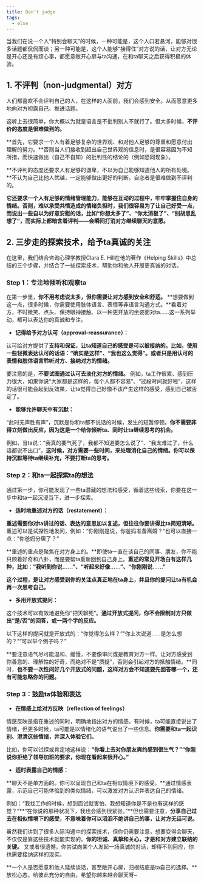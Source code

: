 ```yaml
---
title: Don‘t judge
tags:
  - else
---
```




​		当我们在说一个人“特别会聊天”的时候，一种可能是，这个人口若悬河，能够对很多话题都侃侃而谈；另一种可能是，这个人能够“接得住”对方说的话，让对方无论是开心还是有烦心事，都愿意敞开心扉与ta沟通，在和ta聊天之后获得积极的体验。

## **1. 不评判（non-judgmental）对方**

人们都喜欢不会评判自己的人，在这样的人面前，我们会感到安全。从而愿意更多地向对方袒露自己、推进话题。

这听上去很简单，你大概以为就是语言是不批判别人不就行了。但大多时候，**不评价的态度是很难做到的。**

**首先，它要求一个人有着足够复杂的世界观、和对他人足够的尊重和愿意付出理解的努力。**否则当人们接收到超出自己世界观的信息时，是很容易因为不知所措，而快速做出（自己不自知）的批判性的结论的（例如恐同现象）。

**不评判的态度还要求人有足够的谦卑，不以为自己能够知道他人的所有处境。**不认为自己比他人优越，一定能够做出更好的判断。自恋者是很难做到不评判的。

**它还要求一个人有足够的情绪管理能力，能够在互动的过程中，牢牢掌握住自身的情绪。**否则，难以承受共情造成的情绪负担时，我们很容易为了让自己好受一点，而说出一些自以为好意安慰的话，比如“你想太多了”、“你太消极了”、“别胡思乱想了”，而实际上都暗含着评判**——会瞬间打消对方继续聊天的意愿。**

## **2. 三步走的探索技术，给予ta真诚的关注**

在这里，我们结合咨询心理学教授Clara E. Hill在他的著作《Helping Skills》中总结的三个步骤，并结合了一些探索技术，帮助你和他人开展更真诚的对话。

### **Step 1：专注地倾听和观察ta**

在第一步里，**你不用考虑说太多，但你需要让对方感到安全和舒适。** **想要做到这一点，很多时候，你需要使用肢体语言、表情等非语言沟通方式。**看着对方，不时微笑、点头、保持眼神接触、以一种更开放的坐姿面对ta……这一系列举动，都可以表达你的真诚和专注。

- **记得给予对方认可（approval-reassurance）：**

认可给对方提供了**支持和保证，让ta知道自己的感受是可以被接纳的。**比如，使用一些轻微表达认可的话语：“确实是这样”、“我也这么觉得”。或者**只是用认可的表情和肢体语言聆听对方、接纳对方的情绪。**

要注意的是，**不要试图通过认可去淡化对方的情绪。** 例如，ta工作很累、感到压力很大，如果你说“大家都是这样的，每个人都不容易”、“过段时间就好啦”，这样的话很可能会起到反效果，让ta觉得自己好像不该产生这样的感受，感到自己被否定了。

- **能够允许聊天中有沉默：**

“此时无声胜有声”，沉默是你和ta都不说话的时候，发生的短暂停顿。**你不需要非得立刻做出反应，因为这是一个给你倾听ta、同时让ta继续思考的机会。**

例如，当ta说：“我真的要气死了，我都不知道要怎么说了”、“我太难过了，什么话都说不出口”，**这时候，对方需要一些时间，来处理消化自己的情绪。你可以保持沉默等待ta继续补充，不要打断ta的思考。**

### **Step 2：和ta一起探索ta的想法**

通过第一步，你可能发现了一些ta潜藏的想法和感受，循着这些线索，你要在这一步中和ta一起沉浸当下，进一步探索。

- **适时地重述对方的话（restatement）：**

**重述需要你对ta讲过的话、表达的意思加以复述，但往往你要讲得比ta简短清晰。** 重述可以是试探性地发问，例如：“你刚刚是说，你爸妈准备离婚？“也可以直接一点：”你爸妈分居了？“

**重述的重点是聚焦在对方身上的。**即使ta一直在谈自己的同事、朋友，你不能只顾着好奇和八卦，而是要帮ta重新回到自己身上。**重述的常见开场白有这样几种，比如：“我听到你说……”、“听起来好像……”、“你刚刚说……”**

**这个过程，是让对方感受到你的关注点真正地在ta身上，并且你的提问让ta有机会再一次思考自己。**

- **多用开放式提问：**

这个技术可以有效地避免你“把天聊死”。**通过开放式提问，你不会限制对方只做出“是/否”的回答，或一两个字的反应。**

以下这样的提问就是开放式的：“你觉得怎么样？”“你上次说道……是怎么想的？”“可以举个例子吗？”

**要注意语气尽可能温和、缓慢，不要像审问或是教育对方一样。让对方感受到你善意的、理解性的好奇，而绝对不是“质疑”，否则会引起对方的抵触情绪。**同时，**也不要一次性问好几个开放式的问题，这样对方会不知道要先回答哪一个，还有可能忽略你的问题。**

### **Step 3：鼓励ta体验和表达**

- **在情感上给对方反映（reflection of feelings）**

情感反映是指在重述的同时，明确地指出对方的情感。有时候，ta可能直接说出了情绪，但更多时候，ta可能是以情绪化的语气说出了一些信息。**你需要和ta一起识别、澄清这些情绪，并深入体验它们。**

比如，你可以试探或肯定地这样说：**“你看上去对你朋友爽约感到很生气？”“你刚说你拒绝了领导加班的要求，你现在看起来很开心。”**

- **适时表露自己的情感：**

**聊天不是单方面的。你可以呈现自己和ta在相似情境下的感受。**通过情感表露，示范自己可能体验到的类似情绪，可以激发对方认识并表达自己的情绪。

例如：“我找工作的时候，想到面试就害怕，我想知道你是不是也有这样的感觉？”**“在你说的那种状况下，我也会感到很紧张。”**但也需要注意，**分享自己过去在相似情境下的感受，不意味着你可以滔滔不绝讲自己的事，让对方无话可说。**



虽然我们讲到了很多人际沟通中的探索技术，但你仍需要注意，想要变得会聊天，不仅仅是靠这些技术就能实现的。**你的坦诚、真挚和关心，才是和对方建立联结的关键。** 又或者很遗憾，你尝试向某个人发起一场真诚的对话，却得不到回应，你也需要接纳这样的现实。

**一个人是否愿意和他人延续谈话，甚至敞开心扉，归根结底是ta自己的选择。**放松心态，给彼此充分的自由，希望你越来越会聊天呀~
